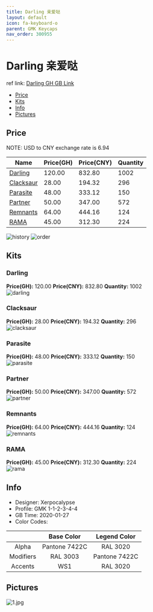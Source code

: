 ```yaml
---
title: Darling 亲爱哒
layout: default
icon: fa-keyboard-o
parent: GMK Keycaps
nav_order: 300955
---
```


# Darling 亲爱哒

ref link: [Darling GH GB Link](https://geekhack.org/index.php?topic=104401.0)  
* [Price](#price)  
* [Kits](#kits)  
* [Info](#info)  
* [Pictures](#pictures)  


## Price  
NOTE: USD to CNY exchange rate is 6.94

| Name          | Price(GH)    |  Price(CNY) | Quantity |
| ------------- | ------------ |  ---------- | -------- |
|[Darling](#darling)|120.00|832.80|1002|
|[Clacksaur](#clacksaur)|28.00|194.32|296|
|[Parasite](#parasite)|48.00|333.12|150|
|[Partner](#partner)|50.00|347.00|572|
|[Remnants](#remnants)|64.00|444.16|124|
|[RAMA](#rama)|45.00|312.30|224|

<img src="{{ 'assets/images/gmk-keycaps/darling/history.png' | relative_url }}" alt="history" class="image featured">
<img src="{{ 'assets/images/gmk-keycaps/darling/order.png' | relative_url }}" alt="order" class="image featured">

## Kits  
### Darling  
**Price(GH):** 120.00    **Price(CNY):** 832.80    **Quantity:** 1002  
<img src="{{ 'assets/images/gmk-keycaps/darling/kits_pics/darling.jpg' | relative_url }}" alt="darling" class="image featured">

### Clacksaur  
**Price(GH):** 28.00    **Price(CNY):** 194.32    **Quantity:** 296  
<img src="{{ 'assets/images/gmk-keycaps/darling/kits_pics/clacksaur.jpg' | relative_url }}" alt="clacksaur" class="image featured">

### Parasite  
**Price(GH):** 48.00    **Price(CNY):** 333.12    **Quantity:** 150  
<img src="{{ 'assets/images/gmk-keycaps/darling/kits_pics/parasite.jpg' | relative_url }}" alt="parasite" class="image featured">

### Partner  
**Price(GH):** 50.00    **Price(CNY):** 347.00    **Quantity:** 572  
<img src="{{ 'assets/images/gmk-keycaps/darling/kits_pics/partner.jpg' | relative_url }}" alt="partner" class="image featured">

### Remnants  
**Price(GH):** 64.00    **Price(CNY):** 444.16    **Quantity:** 124  
<img src="{{ 'assets/images/gmk-keycaps/darling/kits_pics/remnants.jpg' | relative_url }}" alt="remnants" class="image featured">

### RAMA  
**Price(GH):** 45.00    **Price(CNY):** 312.30    **Quantity:** 224  
<img src="{{ 'assets/images/gmk-keycaps/darling/kits_pics/rama.png' | relative_url }}" alt="rama" class="image featured">


## Info  
* Designer: Xerpocalypse  
* Profile: GMK 1-1-2-3-4-4  
* GB Time: 2020-01-27  
* Color Codes:  

| |Base Color     | Legend Color
| :-------------: | :-------------: | :------------:
Alpha|Pantone 7422C|RAL 3020
Modifiers|RAL 3003|Pantone 7422C
Accents|WS1|RAL 3020


## Pictures  
<img src="{{ 'assets/images/gmk-keycaps/darling/rendering_pics/1.jpg' | relative_url }}" alt="1.jpg" class="image featured">
